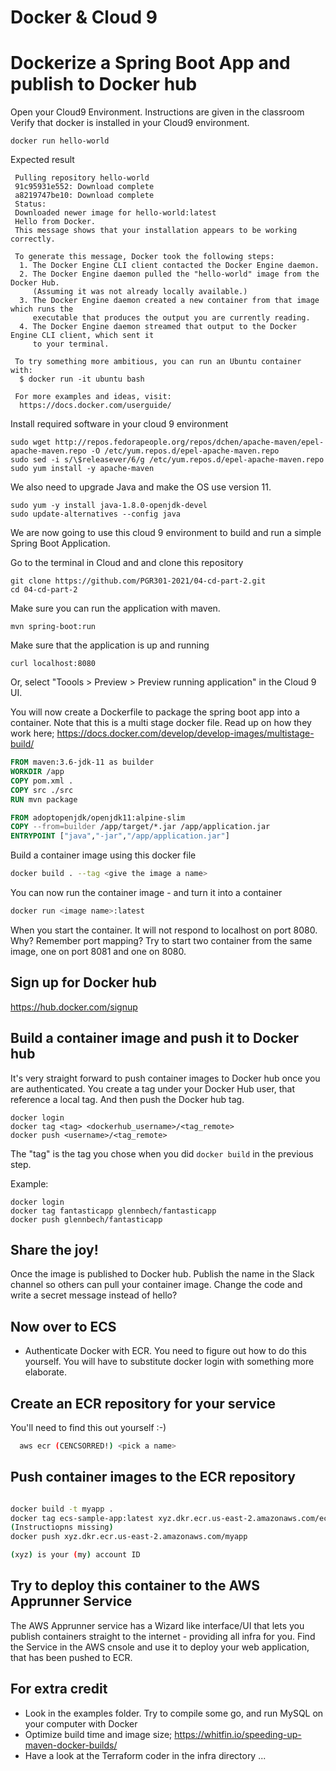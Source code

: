 # Docker & Cloud 9

#  Dockerize a Spring Boot App and publish to Docker hub

Open your Cloud9 Environment. Instructions are given in the classroom
Verify that docker is installed in your Cloud9 environment.


```docker run hello-world``` 

Expected result

```Unable to find image hello-world:latest locally
 Pulling repository hello-world
 91c95931e552: Download complete
 a8219747be10: Download complete
 Status: 
 Downloaded newer image for hello-world:latest
 Hello from Docker.
 This message shows that your installation appears to be working correctly.

 To generate this message, Docker took the following steps:
  1. The Docker Engine CLI client contacted the Docker Engine daemon.
  2. The Docker Engine daemon pulled the "hello-world" image from the Docker Hub.
     (Assuming it was not already locally available.)
  3. The Docker Engine daemon created a new container from that image which runs the
     executable that produces the output you are currently reading.
  4. The Docker Engine daemon streamed that output to the Docker Engine CLI client, which sent it
     to your terminal.

 To try something more ambitious, you can run an Ubuntu container with:
  $ docker run -it ubuntu bash

 For more examples and ideas, visit:
  https://docs.docker.com/userguide/

```

Install required software in your cloud 9 environment
```
sudo wget http://repos.fedorapeople.org/repos/dchen/apache-maven/epel-apache-maven.repo -O /etc/yum.repos.d/epel-apache-maven.repo
sudo sed -i s/\$releasever/6/g /etc/yum.repos.d/epel-apache-maven.repo
sudo yum install -y apache-maven
```

We also need to upgrade Java and make the OS use version 11.
```
sudo yum -y install java-1.8.0-openjdk-devel
sudo update-alternatives --config java
```

We are now going to use this cloud 9 environment to build and run a simple Spring Boot Application.

Go to the terminal in Cloud and and clone this repository

```
git clone https://github.com/PGR301-2021/04-cd-part-2.git
cd 04-cd-part-2
```

Make sure you can run the application with maven. 
```
mvn spring-boot:run
```

Make sure that the application is up and running
```
curl localhost:8080                                                                                                            
```
Or, select "Toools > Preview > Preview running application" in the Cloud 9 UI.

You will now create a Dockerfile to package the spring boot app into a container. Note that this is a multi stage docker file.
Read up on how they work here; https://docs.docker.com/develop/develop-images/multistage-build/

```dockerfile
FROM maven:3.6-jdk-11 as builder
WORKDIR /app
COPY pom.xml .
COPY src ./src
RUN mvn package

FROM adoptopenjdk/openjdk11:alpine-slim
COPY --from=builder /app/target/*.jar /app/application.jar
ENTRYPOINT ["java","-jar","/app/application.jar"]

```

Build a container image using this docker file 

```sh
docker build . --tag <give the image a name>
```

You can now run the container image - and turn it into a container
```sh
docker run <image name>:latest
```

When you start the container. It will not respond to localhost on port 8080. Why? Remember port mapping? 
Try to start two container from the same image, one on port 8081 and one on 8080.

## Sign up for Docker hub

https://hub.docker.com/signup

## Build a container image and push it to Docker hub

It's very straight forward to push container images to Docker hub once you are authenticated. 
You create a tag under your Docker Hub user, that reference a local tag. And then push the Docker hub tag. 

```
docker login
docker tag <tag> <dockerhub_username>/<tag_remote>
docker push <username>/<tag_remote>
```

The "tag" is the tag you chose when you did ````docker build```` in the previous step.

Example:
```
docker login
docker tag fantasticapp glennbech/fantasticapp
docker push glennbech/fantasticapp
```

## Share the joy! 

Once the image is published to Docker hub. Publish the name in the Slack channel so others can pull your container image.
Change the code and write a secret message instead of hello?

## Now over to ECS 

* Authenticate Docker with ECR. You need to figure out how to do this yourself. You will have to substitute docker login with something more elaborate.

## Create an ECR repository for your service 

You'll need to find this out yourself :-) 

```sh
  aws ecr (CENCSORRED!) <pick a name>
```

## Push container images to the ECR repository

```sh

docker build -t myapp .
docker tag ecs-sample-app:latest xyz.dkr.ecr.us-east-2.amazonaws.com/ecs-sample-app
(Instructiopns missing)
docker push xyz.dkr.ecr.us-east-2.amazonaws.com/myapp

(xyz) is your (my) account ID 
```

## Try to deploy this container to the AWS Apprunner Service

The AWS Apprunner service has a Wizard like interface/UI that lets you publish containers
straight to the internet - providing all infra for you. 
Find the Service in the AWS cnsole and use it to deploy your web application, that has been pushed to ECR. 

## For extra credit 

* Look in the examples folder. Try to compile some go, and run MySQL on your computer with Docker
* Optimize build time and image size; https://whitfin.io/speeding-up-maven-docker-builds/
* Have a look at the Terraform coder in the infra directory ...